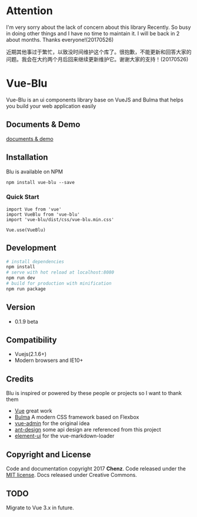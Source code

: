 # Attention
I'm very sorry about the lack of concern about this library Recently. So busy in doing other things and I have no time to  maintain it. I will be back in 2 about months. Thanks everyone!(20170526)

近期其他事过于繁忙，以致没时间维护这个库了。很抱歉，不能更新和回答大家的问题。我会在大约两个月后回来继续更新维护它。谢谢大家的支持！(20170526)

# Vue-Blu
Vue-Blu is an ui components library base on VueJS and Bulma that helps you build your web application easily

## Documents & Demo
[documents & demo](https://chenz24.github.io/vue-blu/#/)

## Installation
Blu is available on NPM
```
npm install vue-blu --save
```
### Quick Start
```
import Vue from 'vue'
import VueBlu from 'vue-blu'
import 'vue-blu/dist/css/vue-blu.min.css'

Vue.use(VueBlu)

```

## Development

```bash
# install dependencies
npm install
# serve with hot reload at localhost:8080
npm run dev
# build for production with minification
npm run package
```

## Version

- 0.1.9 beta

## Compatibility

- Vuejs(2.1.6+)
- Modern browsers and IE10+

## Credits
Blu is inspired or powered by these people or projects so I want to thank them

- [Vue](https://github.com/vuejs/vue) great work
- [Bulma](https://github.com/jgthms/bulma) A modern CSS framework based on Flexbox
- [vue-admin](https://github.com/vue-bulma/vue-admin) for the original idea
- [ant-design](https://github.com/ant-design/ant-design) some api design are referenced from this project
- [element-ui](http://github.com/elemefe) for the vue-markdown-loader

## Copyright and License
Code and documentation copyright 2017 **Chenz**. Code released under the [MIT license](LICENSE.md). Docs released under Creative Commons.

## TODO
Migrate to Vue 3.x in future.
